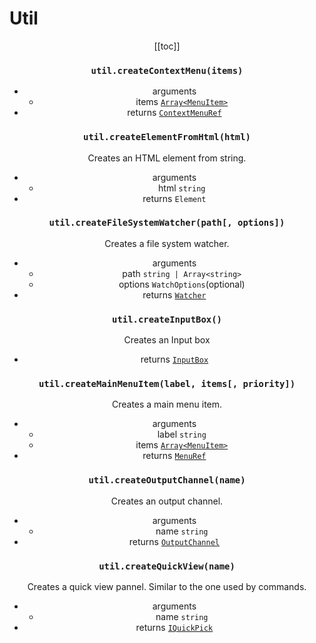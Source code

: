 # Util

<Header label="Utilitiy methods to quark api"/>

[[toc]]

### `util.createContextMenu(items)`
* arguments
  * items [`Array<MenuItem>`](/structures/menu-item.md)
* returns [`ContextMenuRef`](/structures/context-menu-ref.md)

### `util.createElementFromHtml(html)`
Creates an HTML element from string.
* arguments
  * html `string`
* returns `Element`

### `util.createFileSystemWatcher(path[, options])`
Creates a file system watcher.
* arguments
  * path `string | Array<string>`
  * options `WatchOptions`(optional)
* returns [`Watcher`](/)

### `util.createInputBox()`
Creates an Input box
* returns [`InputBox`](/)

### `util.createMainMenuItem(label, items[, priority])`
Creates a main menu item.
* arguments
  * label `string`
  * items [`Array<MenuItem>`](/structures/menu-item.md)
* returns [`MenuRef`](/structures/menu-ref.md)

### `util.createOutputChannel(name)`
Creates an output channel.
* arguments
  * name `string`
* returns [`OutputChannel`](/)

### `util.createQuickView(name)`
Creates a quick view pannel. Similar to the one used by commands.
* arguments
  * name `string`
* returns [`IQuickPick`](/)